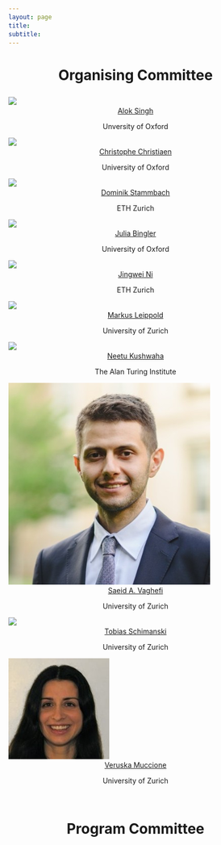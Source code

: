 ```yaml
---
layout: page
title: 
subtitle: 
---
```

<h1 style="text-align:center; margin-bottom:20pt; !important"> Organising Committee </h1>
<div class="container">
  <div class="row">
    <div class="col-sm">
      <img class="organiser-img" src='/assets/img/aloks.png'>
      <div class="organiser-name" style="text-align: center;"> <a href="https://scholar.google.com/citations?user=pW-r5kcAAAAJ"> Alok Singh</a> <br> <p class='speaker-affiliation'> Unversity of Oxford</p></div>
    </div>
    <div class="col-sm">
      <img class="organiser-img" src='/assets/img/christophec.jpg'>
      <div class="organiser-name" style="text-align: center;"> <a href=" https://scholar.google.com/citations?user=zpil5xkAAAAJ"> Christophe Christiaen</a> <br> <p class='speaker-affiliation'> University of Oxford</p></div>
    </div>
    <div class="col-sm">
      <img class="organiser-img" src='/assets/img/dominiks.jpg'>
      <div class="organiser-name" style="text-align: center;"> <a href="https://www.lauraruis.com/">Dominik Stammbach</a> <br> <p class='speaker-affiliation'> ETH Zurich</p></div>
    </div>
  </div>
    <div class="row">
    <div class="col-sm">
      <img class="organiser-img" src='/assets/img/juliab.jpg'>
      <div class="organiser-name" style="text-align: center;"> <a href="https://tristankarch.com/">Julia Bingler</a> <br> <p class='speaker-affiliation'> University of Oxford</p></div>
    </div>
    <div class="col-sm">
      <img class="organiser-img" src='/assets/img/jingwein.jpg'>
      <div class="organiser-name" style="text-align: center;"> <a href="https://edisonni-hku.github.io/">Jingwei Ni</a> <br> <p class='speaker-affiliation'>ETH Zurich</p></div>
    </div>
    <div class="col-sm">
      <img class="organiser-img" src='/assets/img/markusl.jpg'>
      <div class="organiser-name" style="text-align: center;"> <a href="https://apjacob.me//">Markus Leippold</a> <br> <p class='speaker-affiliation'> University of Zurich</p></div>
    </div>
  </div>
	<div class="row">
    <div class="col-sm">
    	<img class="organiser-img" src='/assets/img/neetuk.jpg'>
      <div class="organiser-name" style="text-align: center;"> <a href="https://pratyushasharma.github.io/">Neetu Kushwaha</a> <br> <p class='speaker-affiliation'>  The Alan Turing Institute</p></div>
    </div>
    <div class="col-sm">
      <img class="organiser-img" src='/assets/img/saeida.jpg'>
      <div class="organiser-name" style="text-align: center;"> <a href="https://mila.quebec/en/person/paul-barde/">Saeid A. Vaghefi</a> <br> <p class='speaker-affiliation'>  University of Zurich</p></div>
    </div>
<div class="col-sm">
      <img class="organiser-img" src='/assets/img/tobiass.jpg'>
      <div class="organiser-name" style="text-align: center;"> <a href="https://mila.quebec/en/person/paul-barde/">Tobias Schimanski</a> <br> <p class='speaker-affiliation'>  University of Zurich</p></div>
    </div>
<div class="col-sm">
      <img class="organiser-img" src='/assets/img/veruskam.jpg'>
      <div class="organiser-name" style="text-align: center;"> <a href="https://mila.quebec/en/person/paul-barde/">Veruska Muccione</a> <br> <p class='speaker-affiliation'>  University of Zurich</p></div>
    </div>
    <div class="col-sm">
      <img src=''>
    </div>
  </div>
</div>

<h1 style="text-align:center; margin-bottom:20pt; !important"> Program Committee </h1>

